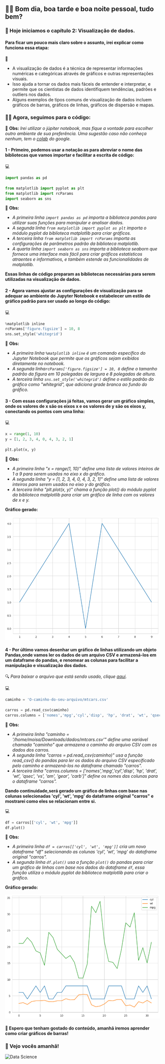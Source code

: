 ## 👨‍💼 Bom dia, boa tarde e boa noite pessoal, tudo bem?

### 🍄 Hoje iniciamos o capítulo 2: Visualização de dados.

#### Para ficar um pouco mais claro sobre o assunto, irei explicar como funciona essa etapa:

📝
- A visualização de dados é a técnica de representar informações numéricas e categóricas através de gráficos e outras representações visuais.
-  Isso ajuda a tornar os dados mais fáceis de entender e interpretar, e permite que os cientistas de dados identifiquem tendências, padrões e outliers nos dados. 
-  Alguns exemplos de tipos comuns de visualização de dados incluem gráficos de barras, gráficos de linhas, gráficos de dispersão e mapas.

### 👨‍💻 Agora, seguimos para o código:


📝 **Obs:** _Irei utilizar o júpiter notebook, mas fique a vontade para escolher outro ambiente de sua preferência. Uma sugestão caso não conheça nenhum, tem o [colab](https://colab.research.google.com/) do google._

#### 1 - Primeiro, podemos usar a notação as para abreviar o nome das bibliotecas que vamos importar e facilitar a escrita de código:

:computer:
```py
import pandas as pd

from matplotlib import pyplot as plt
from matplotlib import rcParams
import seaborn as sns
```


📝 **Obs:** 
- _A primeira linha `import pandas as pd` importa a biblioteca pandas para utilizar suas funções para manipular e analisar dados._
- _A segunda linha `from matplotlib import pyplot as plt` importa o módulo pyplot da biblioteca matplotlib para criar gráficos._
- _A terceira linha `from matplotlib import rcParams` importa as configurações de parâmetros padrão da biblioteca matplotlib._
- _A quarta linha `import seaborn as sns` importa a biblioteca seaborn que fornece uma interface mais fácil para criar gráficos estatísticos atraentes e informativos, e também estende as funcionalidades de matplotlib._

**Essas linhas de código preparam as bibliotecas necessárias para serem utilizadas na visualização de dados.**


#### 2 - Agora vamos ajustar as configurações de visualização para se adequar ao ambiente do Jupyter Notebook e estabelecer um estilo de gráfico padrão para ser usado ao longo do código:

:computer:
```py
%matplotlib inline
rcParams['figure.figsize'] = 10, 8
sns.set_style('whitegrid')
```


📝 **Obs:** 
- _A primeira linha `%matplotlib inline` é um comando específico do Jupyter Notebook que permite que os gráficos sejam exibidos diretamente no notebook._
- _A segunda linha`rcParams['figure.figsize'] = 10, 8` define o tamanho padrão da figura em 10 polegadas de largura e 8 polegadas de altura._
- _A terceira linha `sns.set_style('whitegrid')` define o estilo padrão do gráfico como "whitegrid", que adiciona grade branca ao fundo do gráfico._


#### 3 - Com essas configurações já feitas, vamos gerar um gráfico simples, onde os valores de x são os eixos x e os valores de y são os eixos y, conectando os pontos com uma linha:

:computer:
```py
x = range(1, 10)
y = [1, 2, 3, 4, 0, 4, 3, 2, 1]

plt.plot(x, y)
```


📝 **Obs:**
- _A primeira linha "x = range(1, 10)" define uma lista de valores inteiros de 1 a 9 para serem usados no eixo x do gráfico._
- _A segunda linha "y = [1, 2, 3, 4, 0, 4, 3, 2, 1]" define uma lista de valores inteiros para serem usados no eixo y do gráfico._
- _A terceira linha "plt.plot(x, y)" chama a função plot() do módulo pyplot da biblioteca matplotlib para criar um gráfico de linha com os valores de x e y._

**Gráfico gerado:**

![gráfico 1 gerado pelo código acima](https://github.com/moises-creator/studying_data_science/blob/main/data_science_basic_training/chapter_two/imagem1.png?raw=true)

#### 4 - Por último vamos desenhar um gráfico de linhas utilizando um objeto Pandas,onde vamos ler os dados de um arquivo CSV e armazená-los em um dataframe do pandas, e renomear as colunas para facilitar a manipulação e visualização dos dados.

🔍 _Para baixar o arquivo que está sendo usado, clique [aqui](https://drive.google.com/file/d/1Z_B_nGM7O_YfNvtDYLL0PlBHzOX_WmSG/view?usp=sharing)._

:computer:
```py
caminho = 'O-caminho-do-seu-arquivo/mtcars.csv'

carros = pd.read_csv(caminho)
carros.columns = ['nomes','mpg','cyl','disp', 'hp', 'drat', 'wt', 'qsec', 'vs', 'am', 'gear', 'carb']
```


📝 **Obs:**
- _A primeira linha "caminho = '/home/moisa/Downloads/dados/mtcars.csv'" define uma variável chamada "caminho" que armazena o caminho do arquivo CSV com os dados dos carros._
- _A segunda linha "carros = pd.read_csv(caminho)" usa a função read_csv() do pandas para ler os dados do arquivo CSV especificado pelo caminho e armazená-los no dataframe chamado "carros"._
- _A terceira linha "carros.columns = ['nomes','mpg','cyl','disp', 'hp', 'drat', 'wt', 'qsec', 'vs', 'am', 'gear', 'carb']" define os nomes das colunas para o dataframe "carros"._

**Dando continuidade,será gerado um gráfico de linhas com base nas colunas selecionadas 'cyl', 'wt', 'mpg' do dataframe original "carros" e mostrarei como eles se relacionam entre si.**

:computer:
```py
df = carros[['cyl', 'wt', 'mpg']]
df.plot()
```


📝 **Obs:**
- _A primeira linha `df = carros[['cyl', 'wt', 'mpg']]` cria um novo dataframe "df" selecionando as colunas 'cyl', 'wt', 'mpg' do dataframe original "carros"._
- _A segunda linha `df.plot()` usa a função `plot()` do pandas para criar um gráfico de linhas com base nos dados do dataframe `df`, essa função utiliza o módulo pyplot da biblioteca matplotlib para criar o gráfico._

**Gráfico gerado:**

![gráfico gerado pelo código acima](https://github.com/moises-creator/studying_data_science/blob/main/data_science_basic_training/chapter_two/imagem2.png?raw=true)


#### 🌊 Espero que tenham gostado do conteúdo, amanhã iremos aprender como criar gráficos de barras!

### 🚀 Vejo vocês amanhã!

![Data Science](https://media.licdn.com/dms/image/C4D12AQGD_su1k14bYA/article-cover_image-shrink_600_2000/0/1583217311227?e=2147483647&v=beta&t=s_7cvkGjyfNTp2x6mnsiPFUfbPhWyvnMIavE_na62bE)
